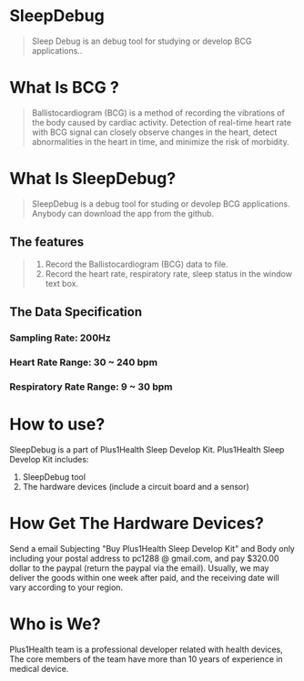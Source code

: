 # SleepDebug
> Sleep Debug is an debug tool for studying or develop BCG applications.. 

# What Is BCG ?
> Ballistocardiogram (BCG) is a method of recording the vibrations of the body caused by cardiac activity. Detection of real-time heart rate with BCG signal can closely observe changes in the heart, detect abnormalities in the heart in time, and minimize the risk of morbidity.

# What Is SleepDebug?
> SleepDebug is a debug tool for studing or devolep BCG applications. Anybody can download the app from the github.

## The features
> 1. Record the Ballistocardiogram (BCG) data to file.
> 2. Record the heart rate, respiratory rate, sleep status in the window text box.

## The Data Specification
### Sampling Rate: 200Hz
### Heart Rate Range: 30 ~ 240 bpm
### Respiratory Rate Range: 9 ~ 30 bpm

# How to use?
SleepDebug is a part of Plus1Health Sleep Develop Kit.
Plus1Health Sleep Develop Kit includes:
1. SleepDebug tool
2. The hardware devices (include a circuit board and a sensor)

# How Get The Hardware Devices?
Send a email Subjecting "Buy Plus1Health Sleep Develop Kit" and Body only including your postal address to pc1288 @ gmail.com, and pay $320.00 dollar to the paypal (return the paypal via the email). 
Usually, we may deliver the goods within one week after paid, and the receiving date will vary according to your region.

# Who is We?
Plus1Health team is a professional developer related with health devices, The core members of the team have more than 10 years of experience in medical device.
